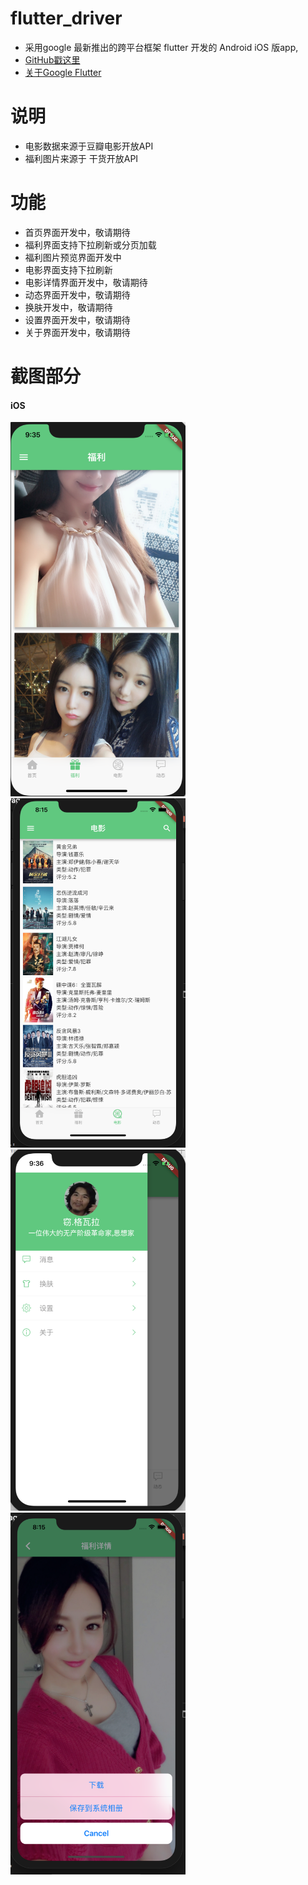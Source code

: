 # flutter_driver
- 采用google 最新推出的跨平台框架 flutter 开发的 Android iOS 版app,
- [GitHub戳这里](https://github.com/huangjie01/flutter_driver) 
- [关于Google Flutter](https://flutter.io)

# 说明
 - 电影数据来源于豆瓣电影开放API
 - 福利图片来源于 干货开放API
  

# 功能
-  首页界面开发中，敬请期待
-  福利界面支持下拉刷新或分页加载
-  福利图片预览界面开发中
-  电影界面支持下拉刷新
-  电影详情界面开发中，敬请期待
-  动态界面开发中，敬请期待
-  换肤开发中，敬请期待
-  设置界面开发中，敬请期待
-  关于界面开发中，敬请期待


# 截图部分
#### iOS
<div>
    <img src='screenshots/ios01.png' width=280>
    <img src='screenshots/ios02.png' width=280>
    <img src='screenshots/ios03.png' width=280>
    <img src='screenshots/ios04.png' width=280>
</div>

